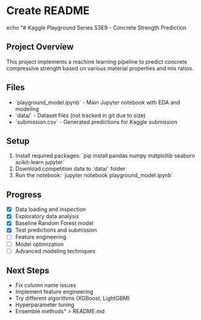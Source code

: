 # Create README
echo "# Kaggle Playground Series S3E9 - Concrete Strength Prediction

## Project Overview
This project implements a machine learning pipeline to predict concrete compressive strength based on various material properties and mix ratios.

## Files
- \`playground_model.ipynb\` - Main Jupyter notebook with EDA and modeling
- \`data/\` - Dataset files (not tracked in git due to size)
- \`submission.csv\` - Generated predictions for Kaggle submission

## Setup
1. Install required packages: \`pip install pandas numpy matplotlib seaborn scikit-learn jupyter\`
2. Download competition data to \`data/\` folder
3. Run the notebook: \`jupyter notebook playground_model.ipynb\`

## Progress
- [x] Data loading and inspection
- [x] Exploratory data analysis
- [x] Baseline Random Forest model
- [x] Test predictions and submission
- [ ] Feature engineering
- [ ] Model optimization
- [ ] Advanced modeling techniques

## Next Steps
- Fix column name issues
- Implement feature engineering
- Try different algorithms (XGBoost, LightGBM)
- Hyperparameter tuning
- Ensemble methods" > README.md